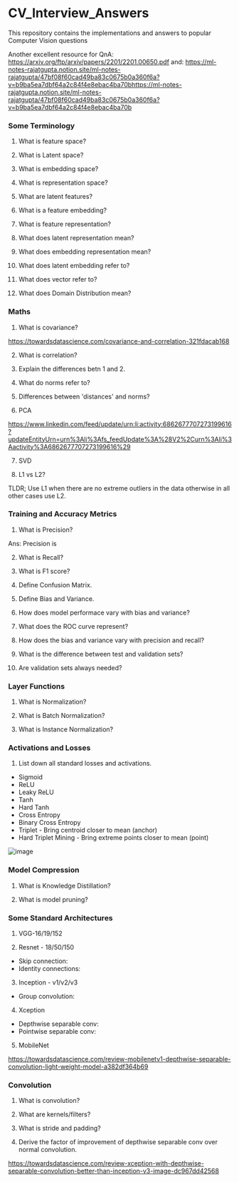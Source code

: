 # CV_Interview_Answers
This repository contains the implementations and answers to popular Computer Vision questions

Another excellent resource for QnA: https://arxiv.org/ftp/arxiv/papers/2201/2201.00650.pdf 
and: https://ml-notes-rajatgupta.notion.site/ml-notes-rajatgupta/47bf08f60cad49ba83c0675b0a360f6a?v=b9ba5ea7dbf64a2c84f4e8ebac4ba70bhttps://ml-notes-rajatgupta.notion.site/ml-notes-rajatgupta/47bf08f60cad49ba83c0675b0a360f6a?v=b9ba5ea7dbf64a2c84f4e8ebac4ba70b 

### Some Terminology

1. What is feature space?

2. What is Latent space?

3. What is embedding space?

4. What is representation space?

5. What are latent features?

6. What is a feature embedding?

7. What is feature representation?

7. What does latent representation mean?

8. What does embedding representation mean?

9. What does latent embedding refer to?

10. What does vector refer to?

11. What does Domain Distribution mean?

### Maths

1. What is covariance?

https://towardsdatascience.com/covariance-and-correlation-321fdacab168

2. What is correlation?

3. Explain the differences betn 1 and 2.

4. What do norms refer to?

5. Differences between 'distances' and norms?

6. PCA

https://www.linkedin.com/feed/update/urn:li:activity:6862677707273199616?updateEntityUrn=urn%3Ali%3Afs_feedUpdate%3A%28V2%2Curn%3Ali%3Aactivity%3A6862677707273199616%29

7. SVD

8. L1 vs L2?

TLDR; Use L1 when there are no extreme outliers in the data otherwise in all other cases use L2. 

### Training and Accuracy Metrics

1. What is Precision?

Ans: Precision is 

2. What is Recall?

3. What is F1 score?

4. Define Confusion Matrix.

5. Define Bias and Variance.

6. How does model performace vary with bias and variance?

7. What does the ROC curve represent?

8. How does the bias and variance vary with precision and recall?

9. What is the difference between test and validation sets?

10. Are validation sets always needed?

### Layer Functions

1. What is Normalization?

2. What is Batch Normalization?

2. What is Instance Normalization?

### Activations and Losses

1. List down all standard losses and activations.

* Sigmoid
* ReLU
* Leaky ReLU
* Tanh
* Hard Tanh
* Cross Entropy 
* Binary Cross Entropy
* Triplet  - Bring centroid closer to mean (anchor)
* Hard Triplet Mining - Bring extreme points closer to mean (point)

![image](https://user-images.githubusercontent.com/55347156/143975872-0bcf2f0e-3f94-44ba-9a83-0490a9022fa9.png)


### Model Compression

1. What is Knowledge Distillation?

2. What is model pruning?

### Some Standard Architectures

1. VGG-16/19/152

2. Resnet - 18/50/150

* Skip connection:
* Identity connections:

3. Inception - v1/v2/v3

* Group convolution:

4. Xception

* Depthwise separable conv:
* Pointwise separable conv:

5. MobileNet

https://towardsdatascience.com/review-mobilenetv1-depthwise-separable-convolution-light-weight-model-a382df364b69

### Convolution

1. What is convolution?

2. What are kernels/filters?

3. What is stride and padding?

4. Derive the factor of improvement of depthwise separable conv over normal convolution.

https://towardsdatascience.com/review-xception-with-depthwise-separable-convolution-better-than-inception-v3-image-dc967dd42568
